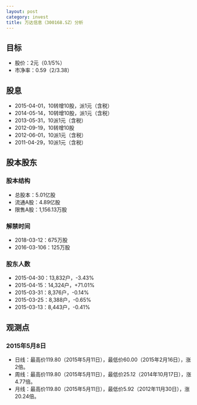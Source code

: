 ```yaml
---
layout: post
category: invest
title: 万达信息（300168.SZ）分析
---
```


## 目标 ##

- 股价：2元（0.1/5%）
- 市净率：0.59（2/3.38）

## 股息 ##

- 2015-04-01，10转增10股，派1元（含税）
- 2014-05-14，10转增10股，派1元（含税）
- 2013-05-31，10派1元（含税）
- 2012-09-19，10转增10股
- 2012-06-01，10派1元（含税）
- 2011-04-29，10派1元（含税）

## 股本股东 ##

### 股本结构 ###

- 总股本：5.01亿股
- 流通A股：4.89亿股
- 限售A股：1,156.13万股

### 解禁时间 ###

- 2018-03-12：675万股
- 2016-03-106：125万股

### 股东人数 ###

- 2015-04-30：13,832户，-3.43%
- 2015-04-15：14,324户，+71.01%
- 2015-03-31：8,376户，-0.14%
- 2015-03-25：8,388户，-0.65%
- 2015-03-13：8,443户，-0.41%

## 观测点 ##

### 2015年5月8日 ###

- 日线：最高价119.80（2015年5月11日），最低价60.00（2015年2月16日），涨2倍。
- 周线：最高价119.80（2015年5月11日），最低价25.12（2014年10月17日），涨4.77倍。
- 月线：最高价119.80（2015年5月11日），最低价5.92（2012年11月30日），涨20.24倍。
